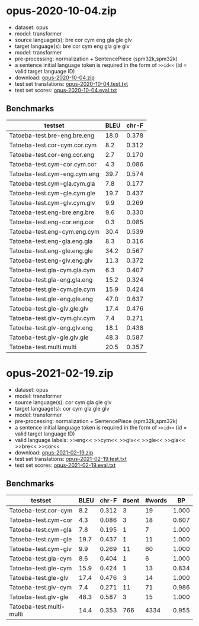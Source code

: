 # opus-2020-10-04.zip

* dataset: opus
* model: transformer
* source language(s): bre cor cym eng gla gle glv
* target language(s): bre cor cym eng gla gle glv
* model: transformer
* pre-processing: normalization + SentencePiece (spm32k,spm32k)
* a sentence initial language token is required in the form of `>>id<<` (id = valid target language ID)
* download: [opus-2020-10-04.zip](https://object.pouta.csc.fi/Tatoeba-MT-models/cel-cel/opus-2020-10-04.zip)
* test set translations: [opus-2020-10-04.test.txt](https://object.pouta.csc.fi/Tatoeba-MT-models/cel-cel/opus-2020-10-04.test.txt)
* test set scores: [opus-2020-10-04.eval.txt](https://object.pouta.csc.fi/Tatoeba-MT-models/cel-cel/opus-2020-10-04.eval.txt)

## Benchmarks

| testset               | BLEU  | chr-F |
|-----------------------|-------|-------|
| Tatoeba-test.bre-eng.bre.eng 	| 18.0 	| 0.378 |
| Tatoeba-test.cor-cym.cor.cym 	| 8.2 	| 0.312 |
| Tatoeba-test.cor-eng.cor.eng 	| 2.7 	| 0.170 |
| Tatoeba-test.cym-cor.cym.cor 	| 4.3 	| 0.086 |
| Tatoeba-test.cym-eng.cym.eng 	| 39.7 	| 0.574 |
| Tatoeba-test.cym-gla.cym.gla 	| 7.8 	| 0.177 |
| Tatoeba-test.cym-gle.cym.gle 	| 19.7 	| 0.437 |
| Tatoeba-test.cym-glv.cym.glv 	| 9.9 	| 0.269 |
| Tatoeba-test.eng-bre.eng.bre 	| 9.6 	| 0.330 |
| Tatoeba-test.eng-cor.eng.cor 	| 0.3 	| 0.085 |
| Tatoeba-test.eng-cym.eng.cym 	| 30.4 	| 0.539 |
| Tatoeba-test.eng-gla.eng.gla 	| 8.3 	| 0.316 |
| Tatoeba-test.eng-gle.eng.gle 	| 34.2 	| 0.567 |
| Tatoeba-test.eng-glv.eng.glv 	| 11.3 	| 0.372 |
| Tatoeba-test.gla-cym.gla.cym 	| 6.3 	| 0.407 |
| Tatoeba-test.gla-eng.gla.eng 	| 15.2 	| 0.324 |
| Tatoeba-test.gle-cym.gle.cym 	| 15.9 	| 0.424 |
| Tatoeba-test.gle-eng.gle.eng 	| 47.0 	| 0.637 |
| Tatoeba-test.gle-glv.gle.glv 	| 17.4 	| 0.476 |
| Tatoeba-test.glv-cym.glv.cym 	| 7.4 	| 0.271 |
| Tatoeba-test.glv-eng.glv.eng 	| 18.1 	| 0.438 |
| Tatoeba-test.glv-gle.glv.gle 	| 48.3 	| 0.587 |
| Tatoeba-test.multi.multi 	| 20.5 	| 0.357 |





# opus-2021-02-19.zip

* dataset: opus
* model: transformer
* source language(s): cor cym gla gle glv
* target language(s): cor cym gla gle glv
* model: transformer
* pre-processing: normalization + SentencePiece (spm32k,spm32k)
* a sentence initial language token is required in the form of `>>id<<` (id = valid target language ID)
* valid language labels: >>eng<< >>cym<< >>glv<< >>gle<< >>gla<< >>bre<< >>cor<<
* download: [opus-2021-02-19.zip](https://object.pouta.csc.fi/Tatoeba-MT-models/cel-cel/opus-2021-02-19.zip)
* test set translations: [opus-2021-02-19.test.txt](https://object.pouta.csc.fi/Tatoeba-MT-models/cel-cel/opus-2021-02-19.test.txt)
* test set scores: [opus-2021-02-19.eval.txt](https://object.pouta.csc.fi/Tatoeba-MT-models/cel-cel/opus-2021-02-19.eval.txt)

## Benchmarks

| testset | BLEU  | chr-F | #sent | #words | BP |
|---------|-------|-------|-------|--------|----|
| Tatoeba-test.cor-cym 	| 8.2 	| 0.312 	| 3 	| 19 	| 1.000 |
| Tatoeba-test.cym-cor 	| 4.3 	| 0.086 	| 3 	| 18 	| 0.607 |
| Tatoeba-test.cym-gla 	| 7.8 	| 0.195 	| 1 	| 7 	| 1.000 |
| Tatoeba-test.cym-gle 	| 19.7 	| 0.437 	| 1 	| 11 	| 1.000 |
| Tatoeba-test.cym-glv 	| 9.9 	| 0.269 	| 11 	| 60 	| 1.000 |
| Tatoeba-test.gla-cym 	| 8.6 	| 0.404 	| 1 	| 6 	| 1.000 |
| Tatoeba-test.gle-cym 	| 15.9 	| 0.424 	| 1 	| 13 	| 0.834 |
| Tatoeba-test.gle-glv 	| 17.4 	| 0.476 	| 3 	| 14 	| 1.000 |
| Tatoeba-test.glv-cym 	| 7.4 	| 0.271 	| 11 	| 71 	| 0.986 |
| Tatoeba-test.glv-gle 	| 48.3 	| 0.587 	| 3 	| 15 	| 1.000 |
| Tatoeba-test.multi-multi 	| 14.4 	| 0.353 	| 766 	| 4334 	| 0.955 |

